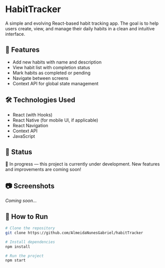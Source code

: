 # HabitTracker

A simple and evolving React-based habit tracking app. The goal is to help users create, view, and manage their daily habits in a clean and intuitive interface.

## 🚀 Features

- Add new habits with name and description
- View habit list with completion status
- Mark habits as completed or pending
- Navigate between screens
- Context API for global state management

## 🛠️ Technologies Used

- React (with Hooks)
- React Native (for mobile UI, if applicable)
- React Navigation
- Context API
- JavaScript

## 📌 Status

🚧 In progress — this project is currently under development. New features and improvements are coming soon!

## 📷 Screenshots

*Coming soon...*

## 📂 How to Run

```bash
# Clone the repository
git clone https://github.com/AlmeidaNunesGabriel/habitTracker

# Install dependencies
npm install

# Run the project
npm start
